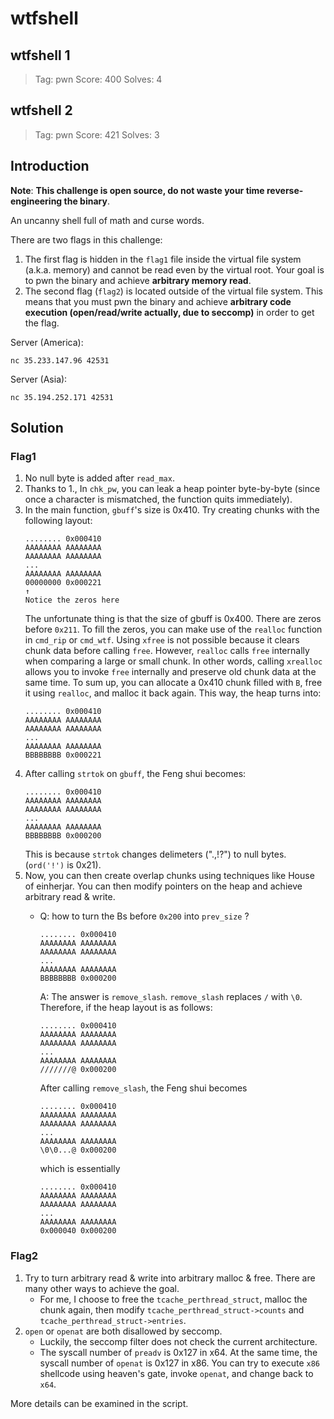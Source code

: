 # wtfshell

## wtfshell 1
> Tag: pwn
> Score: 400
> Solves: 4

## wtfshell 2
> Tag: pwn
> Score: 421
> Solves: 3

## Introduction

**Note**: **This challenge is open source, do not waste your time reverse-engineering the binary**.

An uncanny shell full of math and curse words. 

There are two flags in this challenge:
1. The first flag is hidden in the `flag1` file inside the virtual file system (a.k.a. memory) and cannot be read even by the virtual root. Your goal is to pwn the binary and achieve **arbitrary memory read**.
2. The second flag (`flag2`) is located outside of the virtual file system. This means that you must pwn the binary and achieve **arbitrary code execution (open/read/write actually, due to seccomp)** in order to get the flag.

Server (America):
```
nc 35.233.147.96 42531
```
Server (Asia): 
```
nc 35.194.252.171 42531
```

## Solution

### Flag1
1. No null byte is added after `read_max`.
2. Thanks to 1., In `chk_pw`, you can leak a heap pointer byte-by-byte (since once a character is mismatched, the function quits immediately).
3.  In the main function, `gbuff`'s size is 0x410. Try creating chunks with the following layout:
    ```
    ........ 0x000410
    AAAAAAAA AAAAAAAA
    AAAAAAAA AAAAAAAA
    ...
    AAAAAAAA AAAAAAAA
    00000000 0x000221
    ↑
    Notice the zeros here
    ```
    The unfortunate thing is that the size of gbuff is 0x400. There are zeros before `0x211`.
	To fill the zeros, you can make use of the `realloc` function in `cmd_rip` or `cmd_wtf`.
    Using `xfree` is not possible because it clears chunk data before calling `free`. However, `realloc` calls `free` internally when comparing a large or small chunk. In other words, calling `xrealloc` allows you to invoke `free` internally and preserve old chunk data at the same time.
    To sum up, you can allocate a 0x410 chunk filled with `B`, free it using `realloc`, and malloc it back again. This way, the heap turns into:
    ```
    ........ 0x000410
    AAAAAAAA AAAAAAAA
    AAAAAAAA AAAAAAAA
    ...
    AAAAAAAA AAAAAAAA
    BBBBBBBB 0x000221
    ```
4. After calling `strtok` on `gbuff`, the Feng shui becomes:
    ```
    ........ 0x000410
    AAAAAAAA AAAAAAAA
    AAAAAAAA AAAAAAAA
    ...
    AAAAAAAA AAAAAAAA
    BBBBBBBB 0x000200
    ```
    This is because `strtok` changes delimeters (".,!?") to null bytes. (`ord('!')` is 0x21).
5. Now, you can then create overlap chunks using techniques like House of einherjar. You can then modify pointers on the heap and achieve arbitrary read & write.
	* Q: how to turn the Bs before `0x200` into `prev_size` ?
        ```
        ........ 0x000410
        AAAAAAAA AAAAAAAA
        AAAAAAAA AAAAAAAA
        ...
        AAAAAAAA AAAAAAAA
        BBBBBBBB 0x000200
        ```

        A: The answer is `remove_slash`. `remove_slash` replaces `/` with `\0`. Therefore, if the heap layout is as follows:

        ```
        ........ 0x000410
        AAAAAAAA AAAAAAAA
        AAAAAAAA AAAAAAAA
        ...
        AAAAAAAA AAAAAAAA
        ///////@ 0x000200
        ```
        After calling `remove_slash`, the Feng shui becomes
        ```
        ........ 0x000410
        AAAAAAAA AAAAAAAA
        AAAAAAAA AAAAAAAA
        ...
        AAAAAAAA AAAAAAAA
        \0\0...@ 0x000200
        ```
        which is essentially
        ```
        ........ 0x000410
        AAAAAAAA AAAAAAAA
        AAAAAAAA AAAAAAAA
        ...
        AAAAAAAA AAAAAAAA
        0x000040 0x000200
        ```

### Flag2
1. Try to turn arbitrary read & write into arbitrary malloc & free. There are many other ways to achieve the goal.
	* For me, I choose to free the `tcache_perthread_struct`, malloc the chunk again, then modify `tcache_perthread_struct->counts` and `tcache_perthread_struct->entries`.
2. `open` or `openat` are both disallowed by seccomp.
    * Luckily, the seccomp filter does not check the current architecture.
	* The syscall number of `preadv` is 0x127 in x64. At the same time, the syscall number of `openat` is 0x127 in x86. You can try to execute `x86` shellcode using heaven's gate, invoke `openat`, and change back to `x64`. 

More details can be examined in the script.

